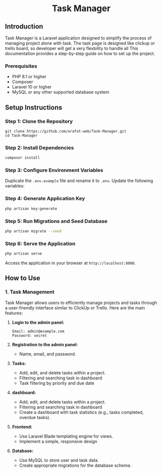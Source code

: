<h1 align="center">Task Manager</h1>

## Introduction
Task Manager is a Laravel application designed to simplify the process of managing project alone with task. 
The task page is designed like clickup or trello board, so developer will get a very flexbility to handle all 
This documentation provides a step-by-step guide on how to set up the project.

### Prerequisites
- PHP 8.1 or higher
- Composer
- Laravel 10 or higher
- MySQL or any other supported database system

## Setup Instructions

### Step 1: Clone the Repository
```
git clone https://github.com/arafat-web/Task-Manager.git
cd Task-Manager
```

### Step 2: Install Dependencies
```bash
composer install
```

### Step 3: Configure Environment Variables
Duplicate the `.env.example` file and rename it to `.env`. Update the following variables:


### Step 4: Generate Application Key
```bash
php artisan key:generate
```

### Step 5: Run Migrations and Seed Database
```bash
php artisan migrate --seed
```

### Step 6: Serve the Application
```bash
php artisan serve
```

Access the application in your browser at `http://localhost:8000`.


## How to Use

### 1. Task Management
Task Manager allows users to efficiently manage projects and tasks through a user-friendly interface similar to ClickUp or Trello. Here are the main features:

1. **Login to the admin panel:**
    ```
    Email: admin@example.com
    Password: secret
    ```
	
2. **Registration to the admin panel:**
    - Name, email, and password.

3. **Tasks:**
   - Add, edit, and delete tasks within a project.
   - Filtering and searching task in dashboard
   - Task filtering by priority and due date
   
4. **dashboard:**
   - Add, edit, and delete tasks within a project.
   - Filtering and searching task in dashboard
   - Create a dashboard with task statistics (e.g., tasks completed, overdue tasks).   
   
5. **Frontend:**
	- Use Laravel Blade templating engine for views.
	- Implement a simple, responsive design 
	
6. **Database:**
	- Use MySQL to store user and task data.
	- Create appropriate migrations for the database schema.	








